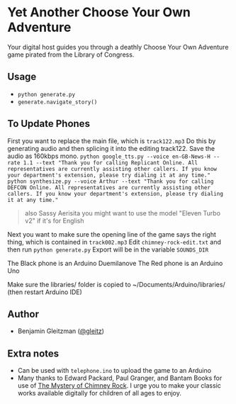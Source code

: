 Yet Another Choose Your Own Adventure
========================

Your digital host guides you through a deathly Choose Your Own Adventure game pirated from the Library of Congress.


Usage
-----

*  `python generate.py`
*  `generate.navigate_story()`

To Update Phones
----------------

First you want to replace the main file, which is `track122.mp3`
Do this by generating audio and then splicing it into the editing track122. Save the audio as 160kbps mono.
`python google_tts.py --voice en-GB-News-H --rate 1.1 --text "Thank you for calling Replicant Online. All representatives are currently assisting other callers. If you know your department's extension, please try dialing it at any time."`
`python synthesize.py --voice Arthur --text "Thank you for calling DEFCON Online. All representatives are currently assisting other callers. If you know your department's extension, please try dialing it at any time."`
> also Sassy Aerisita
> you might want to use the model "Eleven Turbo v2" if it's for English

Next you want to make sure the opening line of the game says the right thing, which is contained in `track002.mp3`
Edit `chimney-rock-edit.txt` and then run `python generate.py`
Export will be in the variable `SOUNDS_DIR`

The Black phone is an Arduino Duemilanove
The Red phone is an Arduino Uno

Make sure the libraries/ folder is copied to ~/Documents/Arduino/libraries/ (then restart Arduino IDE)

Author
------

*  Benjamin Gleitzman ([@gleitz](http://twitter.com/gleitz))

Extra notes
-----------

*  Can be used with `telephone.ino` to upload the game to an Arduino
*  Many thanks to Edward Packard, Paul Granger, and Bantam Books for use of [The Mystery of Chimney Rock](http://www.amazon.com/Mystery-Chimney-Rock-Choose-Adventure/dp/0553128183). I urge you to make your classic works available digitally for children of all ages to enjoy.
